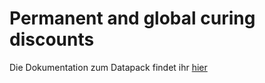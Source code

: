 # Permanent and global curing discounts

Die Dokumentation zum Datapack findet ihr [hier](https://rafaelurben.github.io/minecraft/datapacks/permanentcuringdiscount)
